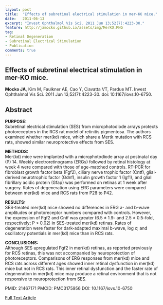 ```yaml
---
layout: post
title:  "Effects of subretinal electrical stimulation in mer-KO mice."
date:   2011-06-13
excerpt: "Invest Ophthalmol Vis Sci. 2011 Jun 13;52(7):4223-30."
feature: http://jamocko.github.io/assets/img/MerKO.PNG
tag:
- Retinal Degeneration
- Subretinal Electrical Stimulation
- Publication
comments: true
---
```


## Effects of subretinal electrical stimulation in mer-KO mice.
**Mocko JA**, Kim M, Faulkner AE, Cao Y, Ciavatta VT, Pardue MT.
Invest Ophthalmol Vis Sci. 2011 Jun 13;52(7):4223-30. doi: 10.1167/iovs.10-6750.

## Abstract
**PURPOSE:**  
Subretinal electrical stimulation (SES) from microphotodiode arrays protects photoreceptors in the RCS rat model of retinitis pigmentosa. The authors examined whether mer(kd) mice, which share a Mertk mutation with RCS rats, showed similar neuroprotective effects from SES.

**METHODS:**  
Mer(kd) mice were implanted with a microphotodiode array at postnatal day (P) 14. Weekly electroretinograms (ERGs) followed by retinal histology at week 4 were compared with those of age-matched controls. RT-PCR for fibroblast growth factor beta (Fgf2), ciliary nerve trophic factor (Cntf), glial-derived neurotrophic factor (Gdnf), insulin growth factor 1 (Igf1), and glial fibrillary acidic protein (Gfap) was performed on retinas at 1 week after surgery. Rates of degeneration using ERG parameters were compared between mer(kd) mice and RCS rats from P28 to P42.

**RESULTS:**  
SES-treated mer(kd) mice showed no differences in ERG a- and b-wave amplitudes or photoreceptor numbers compared with controls. However, the expression of Fgf2 and Cntf was greater (6.5 ± 1.9- and 2.5 ± 0.5-fold, respectively; P < 0.02) in SES-treated mer(kd) retinas. Rates of degeneration were faster for dark-adapted maximal b-wave, log σ, and oscillatory potentials in mer(kd) mice than in RCS rats.

**CONCLUSIONS:**  
Although SES upregulated Fgf2 in mer(kd) retinas, as reported previously for RCS retinas, this was not accompanied by neuroprotection of photoreceptors. Comparisons of ERG responses from mer(kd) mice and RCS rats across different ages showed inner retinal dysfunction in mer(kd) mice but not in RCS rats. This inner retinal dysfunction and the faster rate of degeneration in mer(kd) mice may produce a retinal environment that is not responsive to neuroprotection from SES.

PMID: 21467171 PMCID: PMC3175956 DOI: 10.1167/iovs.10-6750

<a href="https://www.ncbi.nlm.nih.gov/pmc/articles/PMC3175956/" class="btn btn-info">Full Text Article</a>
